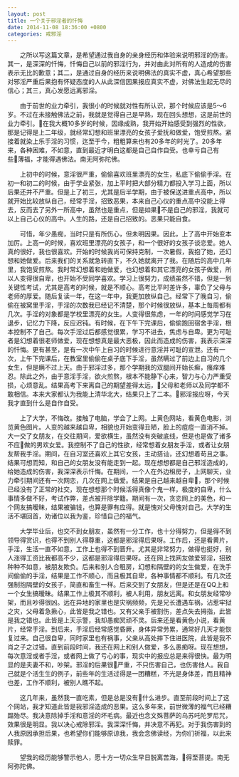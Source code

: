 ```yaml
---
layout: post
title: 一个关于邪淫者的忏悔
date: 2014-11-08 18:36:00 +0800
categories: 戒邪淫
---
```


　　之所以写这篇文章，是希望通过我自身的亲身经历和体验来说明邪淫的伤害。其一，是深深的忏悔，忏悔自己以前的邪淫行为，并对由此对所有的人造成的伤害表示无比的歉意；其二，是通过自身的经历来说明佛法的真实不虚，真心希望那些对邪淫严重后果抱有怀疑态度的人从此深信因果报应真实不虚，对佛法生起无尽的信心；其三，真心发愿远离邪淫。
　　由于前世的业力牵引，我很小的时候就对性有所认识，那个时候应该是5～6岁。不过在未接触佛法之前，我就是觉得自己是早熟，现在回头想想，这是前世的业力牵引。在我大概10多岁的时候，因缘成熟，我开始开始感受到强烈的性欲，那是记得是上二年级，就经常幻想和班里漂亮的女孩子爱抚和做爱，饱受煎熬。紧接着就染上乐手淫的习惯，迄至于今，粗粗算来也有20多年的时光了。20多年来，各种困难，不如意，直到最近才明白这都是自己自作自受。也幸亏自己有些薄福，才能得遇佛法。南无阿弥陀佛。
　　上初中的时候，意淫很严重，偷偷喜欢班里漂亮的女生，私底下偷偷手淫。在初一和初二的时候，由于学业紧张，加上平时把大部分精力都投入学习上面，所以后果还并不严重。但是上了初三，尤其是后半学期，由于被保送进重点高中，所以就开始比较放纵自己，经常手淫，招致恶果，本来自己心仪的重点高中没能上得去，反而去了另外一所高中，虽然也是重点，但是如果不是自己的邪淫，我就可以上自己心仪的高中。人生的路，还是自己招致的。恶果只能自食。
　　可惜，年少愚痴，当时只是有所伤心，但未明因果。因此，上了高中开始变本加厉。上高一的时候，喜欢班里漂亮的女孩子，和一个很好的女孩子谈恋爱。她人真的很好，我也很喜欢。开始的时候我尚可保持克制，一次暑假，我抱了她，还幻想和她做爱。后来我们的关系就急转直下，不久她就离开了我。在随后的高中几年里，我饱受煎熬。我时常幻想着和她做爱，也幻想着和其它漂亮的女孩子做爱，所以人变得很自卑，也开始不受同学喜欢。学习上很努力，成绩虽然不错，但是一到关键性考试，尤其是高考的时候，就是不顺心。高考比平时差许多，辜负了父母与老师的厚爱。随后复读一年，在这一年中，我更加放纵自己。经常下了晚自习，偷偷在被窝里手淫，手淫的次数我已经记不清楚，那个时候很放纵，基本上每周都有几次。手淫的对象都是学校里漂亮的女生。人变得很焦虑，一年的时间感觉学习在退步，记忆力下降，反应迟钝。有时候，在下午下完课后，偷偷跑回宿舍手淫，根本控制不了自己。每次手淫过后都感觉很累，学习不进去，焦虑与自卑。更为可耻者是幻想着很老师做爱，现在想想真是最大恶极，因此而造成的伤害，我表示深深的忏悔。更有甚至，是有一次中午上自习的时候进行意淫并可耻的宣泄。还有一次，上午下完课后，在教室里偷偷在桌子底下手淫，虽然瞒过了前边上自习的几个女生，但是瞒不过上天。由于邪淫过多，那个学期我的双腿间开始长癣，瘙痒难忍。除此之外，由于意淫手淫，欲火煎熬，根本不能静下心来，智力与心力严重受损，心烦意乱。结果高考下来离自己的期望差得太远，父母和老师以及同学都不敢相信。本来大家都认为我能上清华北大，结果只上了二本。邪淫报应呀，今天我才直到什么是自作自受。
　　上了大学，不悔改。接触了电脑，学会了上网。上黄色网站，看黄色电影，浏览黄色图片。人变的越来越自卑，相貌也开始变得丑陋，脸上的痘痘一直消不掉。大一交了女朋友，在交往期间，爱欲横生，虽然没有突破底线，但是也是做了诸多不应做的男欢女爱。我控制不了自己的性欲，经常想着女朋友手淫，或者让女朋友帮我手淫。期间，在自习室还喜欢上其它女孩，主动搭讪，还幻想着苟且之事。结果可想而知，和自己的女朋友没有能走到一起。现在想想都是自己邪淫造成的，给她造成的伤害，我深深表示忏悔。在期间，一个人在外边租房子，上网聊天，业力牵引期间还有一次网恋，几次在网上做爱。结果是自己越来越自卑，那个时候已经没有了正常的社交，现在想想那个时候活得真像个鬼一样，极度的自卑，什么事情多做不好，考试作弊，差点被开除学籍。期间有一次，贪恋网上的美色，和一个网友搞暧昧，结果被骗钱，也算是罪有应得。就是愧对父母愧对自己。大学的生活不堪回首，劝诸位以我为鉴，珍惜自己的福气。
　　大学毕业后，也交不到女朋友，虽然有一分工作，也十分得努力，但是得不到领导得赏识，也得不到别人得尊重，这都是邪淫得后果呀。工作后，还是看黄片，手淫，生活一直不如意，工作上也得不到晋升。尤其是非常努力，做得也挺好，别人涨得工资比我都高不少，这都是邪淫得后果呀。还在网上找网友做爱邪淫，招致种种不如意，被朋友欺负。后来和别人合租房，幻想和隔壁的的女生做爱，在洗手间偷偷的手淫，结果是工作不顺心，而且极其自卑，各种事情都不顺利。有几次还强制抱隔壁的女孩子，简直和畜生一样。后来交到了女朋友，但是还是在QQ上和一个女生搞暧昧。结果工作上极其不顺利，被人利用，朋友远离。和女朋友经常吵架，而且吵得很凶。远在异地的家里也是灾祸频频，先是兄长遭遇车祸，沾惹牢狱之灾，父母着急揪心，此皆是我之错也。又有父亲手被割伤，差点失去拇指，此皆是我之错也。此皆是上天示警，我却愚痴冥顽不灵。后来还是看黄色小说，看黄片，经常手淫。到后来，手淫后经常感觉昏厥，身体异常劳累，通常好几天才能恢复过来。自己很自卑，同时家里也有祸事，父亲从高处摔下住进医院，此皆是我不肖之子之过错。直到前段时间，我还在网上和别人做爱，多么愚痴呀。现在想想，每次意淫或者手淫，或者网上做了亏心的事，现实中的报应总是来得很快。最为明显的是夫妻不和，吵架。邪淫的后果很严重，不只伤害自己，也伤害他人。我自己就是个活生生的例子，前些年的生活过得是一团糟糕，不光是身体差，而且精神也差，工作不顺利，被别人瞧不起。
　　这几年来，虽然我一直吃素，但是总是没有什么进步。直至前段时间上了这个网站，我才知道此皆是我邪淫造成的恶果。这么多年来，前世微薄的福气已经糟蹋殆尽。我决意除掉手淫和意淫的坏毛病。最近也念文殊菩萨的乌苏吒陀罗尼咒，效果很是明显。我以决心戒除邪淫。我深深忏悔，并决意不再犯。对于我伤害到的人我原因承担后果，也希望你们能够原谅我，我会念佛读经，为你们祈福，以此来赎罪。
　　望我的经历能够警示他人，愿十方一切众生早日脱离苦海，得至菩提。南无阿弥陀佛。